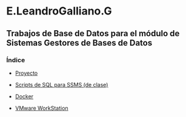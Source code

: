 ﻿# E.LeandroGalliano.G

## Trabajos de Base de Datos para el módulo de Sistemas Gestores de Bases de Datos

### Índice

* [Proyecto](https://github.com/Lundrvs/E.LeandroGalliano.G/blob/main/notio/proyectoASAX.md)

* [Scripts de SQL para SSMS (de clase)](https://github.com/Lenadrus/E.LeandroGalliano.G/blob/main/scriptsSQL/README.md)

* [Docker](./docker/README.md)

* [VMware WorkStation](./vmware/README.md)
